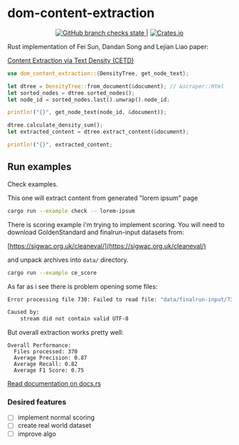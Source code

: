 # dom-content-extraction

<div align="center">
 <a href="https://github.com/oiwn/dom-content-extraction/actions/workflows/ci.yml">
        <img src="https://img.shields.io/github/checks-status/oiwn/dom-content-extraction/main" alt="GitHub branch checks state">
    </a>
    |
    <a href="https://crates.io/crates/dom-content-extraction">
        <img src="https://img.shields.io/crates/dr/dom-content-extraction" alt="Crates.io">
    </a>
</div>

Rust implementation of Fei Sun, Dandan Song and Lejian Liao paper:

[Content Extraction via Text Density (CETD)](http://ofey.me/papers/cetd-sigir11.pdf)

```rust
use dom_content_extraction::{DensityTree, get_node_text};

let dtree = DensityTree::from_document(&document); // &scraper::Html 
let sorted_nodes = dtree.sorted_nodes();
let node_id = sorted_nodes.last().unwrap().node_id;

println!("{}", get_node_text(node_id, &document));

dtree.calculate_density_sum();
let extracted_content = dtree.extract_content(&document);

println!("{}", extracted_content;
```
## Run examples

Check examples.

This one will extract content from generated "lorem ipsum" page

```bash
cargo run --example check -- lorem-ipsum 
```

There is scoring example i'm trying to implement scoring.
You will need to download GoldenStandard and finalrun-input datasets from:

[https://sigwac.org.uk/cleaneval/](https://sigwac.org.uk/cleaneval/)

and unpack archives into `data/` directory.

```bash
cargo run --example ce_score
```

As far as i see there is problem opening some files:

```bash
Error processing file 730: Failed to read file: "data/finalrun-input/730.html"

Caused by:
    stream did not contain valid UTF-8
```

But overall extraction works pretty well:

```text
Overall Performance:
  Files processed: 370
  Average Precision: 0.87
  Average Recall: 0.82
  Average F1 Score: 0.75  
```

[Read documentation on docs.rs](https://docs.rs/dom-content-extraction/latest/dom_content_extraction/)


### Desired features

- [ ] implement normal scoring
- [ ] create real world dataset
- [ ] improve algo
